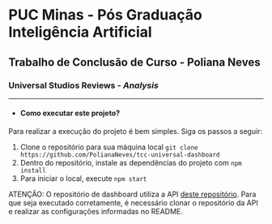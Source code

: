 # **PUC Minas - Pós Graduação Inteligência Artificial**
## **Trabalho de Conclusão de Curso - Poliana Neves**
### Universal Studios Reviews - *Analysis*


---

* #### Como executar este projeto?

Para realizar a execução do projeto é bem simples. Siga os passos a seguir:

1. Clone o repositório para sua máquina local `git clone https://github.com/PolianaNeves/tcc-universal-dashboard`
2. Dentro do repositório, instale as dependências do projeto com `npm install`
3. Para iniciar o local, execute `npm start`

ATENÇÃO: O repositório de dashboard utiliza a API [deste repositório](https://github.com/PolianaNeves/tcc-universal-api). Para que seja executado corretamente, é necessário clonar o repositório da API e realizar as configurações informadas no README.
